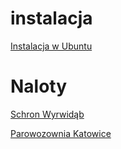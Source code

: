 # instalacja

[Instalacja w Ubuntu](inst_webodm.md)

# Naloty

[Schron Wyrwidąb](https://github.com/merkato/wyrwidab_odm)

[Parowozownia Katowice](https://github.com/merkato/parowozownia_odm)
